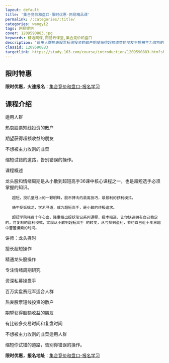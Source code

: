 ```yaml
---
layout: default
title: '集合竞价和盘口-限时优惠-网易精品课'
permalink: /:categories/:title/
categories: wangyi2
tags: 网易提供
cover: 1209590883.jpg
keywords: 精选网课,网易云课堂,集合竞价和盘口
description: '适用人群热衷股票短线投资的散户期望获得超额收益的朋友不想被主力收割的韭菜缩短试错的道路，告别错误的操作。课程概述龙头股和'
classid: 1209590883
targetlink: https://study.163.com/course/introduction/1209590883.htm?share=1&shareId=1025206652&utm_campaign=share&utm_medium=iphoneShare&utm_source=&utm_u=1025206652
---
```


## 限时特惠

**限时优惠，火速报名**：[集合竞价和盘口-报名学习](https://study.163.com/course/introduction/1209590883.htm?share=1&shareId=1025206652&utm_campaign=share&utm_medium=iphoneShare&utm_source=&utm_u=1025206652)

## 课程介绍

适用人群

热衷股票短线投资的散户

期望获得超额收益的朋友

不想被主力收割的韭菜

缩短试错的道路，告别错误的操作。



课程概述

龙头股和情绪周期是从小散到超短高手36课中核心课程之一，也是超短选手必须掌握的知识。 

       超短，投机皇冠上的一颗明珠，股市搏击的最高技巧，最暴利的获利模式。

       骑牛捉妖擒龙，学术寻道，成为超短高手，是小散的终极追求。  

       超短学院耗费十年心血，隆重推出捉妖笔记系列课程，授术指道，让你快速拥有自己稳定的，可复制的盈利模式，实现从小散到超短高手 的转变，从亏损到盈利，节约自己近十年黑暗中苦苦摸索的时间。



讲师：龙头择时

擅长超短操作

精通龙头股操作

专注情绪周期研究

资深私募操盘手

百万实盘赛冠军适合人群

热衷股票短线投资的散户

期望获得超额收益的朋友

有比较多交易时间和复盘时间

不想被主力收割的韭菜适用人群

缩短你试错的道路，告别你错误的操作。

**限时优惠，报名地址**：[集合竞价和盘口-报名学习](https://study.163.com/course/introduction/1209590883.htm?share=1&shareId=1025206652&utm_campaign=share&utm_medium=iphoneShare&utm_source=&utm_u=1025206652)

